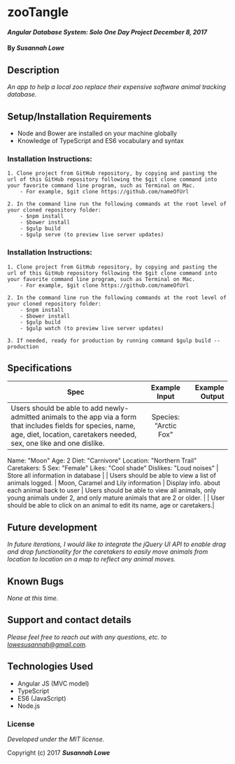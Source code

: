 # zooTangle

#### _Angular Database System: Solo One Day Project  December 8, 2017_


#### By _**Susannah Lowe**_

## Description
_An app to help a local zoo replace their expensive software animal tracking database._


## Setup/Installation Requirements
   * Node and Bower are installed on your machine globally
   * Knowledge of TypeScript and ES6 vocabulary and syntax

  ### Installation Instructions:
    1. Clone project from GitHub repository, by copying and pasting the url of this GitHub repository following the $git clone command into your favorite command line program, such as Terminal on Mac.  
        - For example, $git clone https://github.com/nameOfUrl

    2. In the command line run the following commands at the root level of your cloned repository folder:
        - $npm install
        - $bower install
        - $gulp build
        - $gulp serve (to preview live server updates)

  ### Installation Instructions:
    1. Clone project from GitHub repository, by copying and pasting the url of this GitHub repository following the $git clone command into your favorite command line program, such as Terminal on Mac.  
        - For example, $git clone https://github.com/nameOfUrl

    2. In the command line run the following commands at the root level of your cloned repository folder:
        - $npm install
        - $bower install
        - $gulp build
        - $gulp watch (to preview live server updates)

    3. If needed, ready for production by running command $gulp build --production


## Specifications

| Spec        | Example Input           | Example Output  |
| ------------- |:-------------:| -----:|
| Users should be able to add newly-admitted animals to the app via a form that includes fields for species, name, age, diet, location, caretakers needed, sex, one like and one dislike.  |   Species: "Arctic Fox"
Name: "Moon"
Age: 2
Diet: "Carnivore"
Location: "Northern Trail"
Caretakers: 5
Sex: "Female"
Likes: "Cool shade"
Dislikes: "Loud noises"  | Store all information in database |
| Users should be able to view a list of animals logged.     |   Moon, Caramel and Lily information      | Display info. about each animal back to user     |   Users should be able to view all animals, only young animals under 2, and only mature animals that are 2 or older. |
| User should be able to click on an animal to edit its name, age or caretakers.|

## Future development
_In future iterations, I would like to integrate the jQuery UI API to enable drag and drop functionality for the caretakers to easily move animals from location to location on a map to reflect any animal moves._

## Known Bugs

_None at this time._


## Support and contact details

_Please feel free to reach out with any questions, etc. to lowesusannah@gmail.com._


## Technologies Used

* Angular JS (MVC model)
* TypeScript
* ES6 (JavaScript)
* Node.js


### License

*Developed under the MIT license.*

Copyright (c) 2017 **_Susannah Lowe_**
